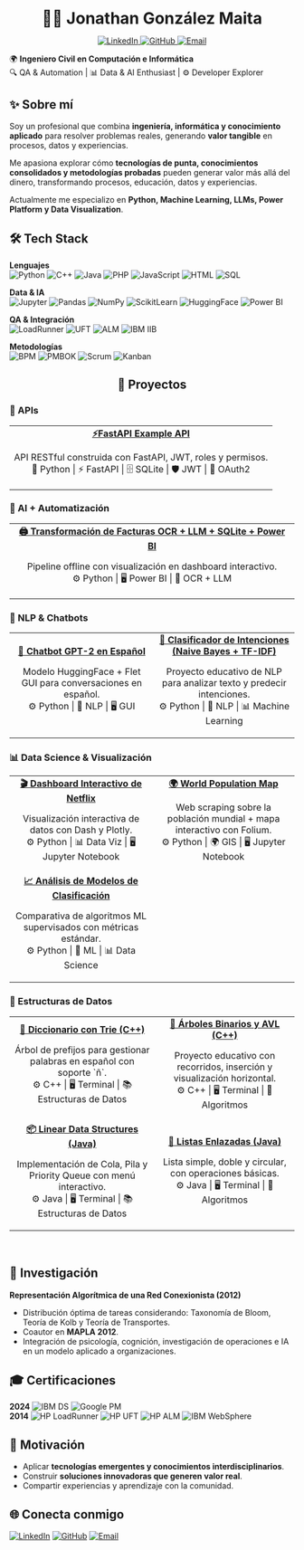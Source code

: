 <h1 align="center"  style="margin-bottom:0;">👨‍💻 Jonathan González Maita</h1>

<p align="center">
    <a href="https://linkedin.com/in/jonathan-gonzalez-maita-icci">
        <img src="https://img.shields.io/badge/LinkedIn-blue?style=flat" alt="LinkedIn"/>
    </a>
    <a href="https://github.com/jagonzalezmaita">
        <img src="https://img.shields.io/badge/GitHub-black?style=flat" alt="GitHub"/>
    </a>
    <a href="mailto:j.gonzalezmaita@gmail.com">
        <img src="https://img.shields.io/badge/j.gonzalezmaita@gmail.com-D14836?logo=gmail&logoColor=white" alt="Email"/>
    </a>
</p>

🌍 **Ingeniero Civil en Computación e Informática**  
🔍 QA & Automation | 📊 Data & AI Enthusiast | ⚙️ Developer Explorer  


## ✨ Sobre mí
Soy un profesional que combina **ingeniería, informática y conocimiento aplicado** para resolver problemas reales, generando **valor tangible** en procesos, datos y experiencias.  

Me apasiona explorar cómo **tecnologías de punta, conocimientos consolidados y metodologías probadas** pueden generar valor más allá del dinero, transformando procesos, educación, datos y experiencias. 

Actualmente me especializo en **Python, Machine Learning, LLMs, Power Platform y Data Visualization**.


## 🛠️ Tech Stack  
**Lenguajes**  
![Python](https://img.shields.io/badge/Python-3776AB?logo=python&logoColor=white) ![C++](https://img.shields.io/badge/C++-00599C?logo=c%2B%2B&logoColor=white) ![Java](https://img.shields.io/badge/Java-007396?logo=java&logoColor=white) ![PHP](https://img.shields.io/badge/PHP-777BB4?logo=php&logoColor=white) ![JavaScript](https://img.shields.io/badge/JS-F7DF1E?logo=javascript&logoColor=black) ![HTML](https://img.shields.io/badge/HTML-E34F26?logo=html5&logoColor=white) ![SQL](https://img.shields.io/badge/SQL-4479A1?logo=postgresql&logoColor=white)  

**Data & IA**  
![Jupyter](https://img.shields.io/badge/Jupyter-F37626?logo=jupyter&logoColor=white) ![Pandas](https://img.shields.io/badge/Pandas-150458?logo=pandas&logoColor=white) ![NumPy](https://img.shields.io/badge/NumPy-013243?logo=numpy&logoColor=white) ![ScikitLearn](https://img.shields.io/badge/ScikitLearn-F7931E?logo=scikitlearn&logoColor=white) ![HuggingFace](https://img.shields.io/badge/HuggingFace-FF9900?logo=huggingface&logoColor=white) ![Power BI](https://img.shields.io/badge/PowerBI-F2C811?logo=power-bi&logoColor=black)  

**QA & Integración**  
![LoadRunner](https://img.shields.io/badge/HP%2FMicroFocus-LoadRunner-0072C6) ![UFT](https://img.shields.io/badge/HP%2FMicroFocus-UFT-0072C6) ![ALM](https://img.shields.io/badge/HP%2FMicroFocus-ALM-0072C6) ![IBM IIB](https://img.shields.io/badge/IBM_IIB-054ADA)  

**Metodologías**  
![BPM](https://img.shields.io/badge/BPM-00457C) ![PMBOK](https://img.shields.io/badge/PMBOK-002855) ![Scrum](https://img.shields.io/badge/Scrum-6DB33F?logo=scrumalliance&logoColor=white) ![Kanban](https://img.shields.io/badge/Kanban-0052CC?logo=trello&logoColor=white)  


<h2 align="center">📂 Proyectos</h2>

<!-- 🧾 FastAPI Example API -->
<h3>🔌 APIs</h3>
<table>
  <tr>
    <td align="center">
      <a href="https://github.com/jagonzalezmaita/FastApi-example-api">
        <!--
        <img src="https://via.placeholder.com/120" width="120"/><br>
        -->
        <b>⚡FastAPI Example API</b>
      </a>
      <p>
        API RESTful construida con FastAPI, JWT, roles y permisos.<br>
        🐍 Python | ⚡ FastAPI | 🗄️ SQLite | 🛡️ JWT | 🔑 OAuth2
      </p>
    </td>
  </tr>
</table>

<!-- 🧾 AI + Automatización -->
<h3>🧾 AI + Automatización</h3>
<table>
  <tr>
    <td align="center">
      <a href="https://github.com/jagonzalezmaita/facturas-ocr-llm-powerbi">
        <!--
        <img src="https://via.placeholder.com/120" width="120"/><br>
        -->
        <b>🖨️ Transformación de Facturas OCR + LLM + SQLite + Power BI</b>
      </a>
      <p>Pipeline offline con visualización en dashboard interactivo.<br>⚙️ Python | 🖥️ Power BI | 🤖 OCR + LLM</p>
    </td>
  </tr>
</table>

<!-- 🤖 NLP & Chatbots -->
<h3>🤖 NLP & Chatbots</h3>
<table>
  <tr>
    <td align="center">
      <a href="https://github.com/jagonzalezmaita/chatbot-DL-gpt">
        <!--
        <img src="https://via.placeholder.com/120" width="120"/><br>
        -->
        <b>💬 Chatbot GPT-2 en Español</b>
      </a>
      <p>Modelo HuggingFace + Flet GUI para conversaciones en español.<br>⚙️ Python | 🤖 NLP | 🖥️ GUI</p>
    </td>
    <td align="center">
      <a href="https://github.com/jagonzalezmaita/chatbot-ML-classification-intentions">
        <!--
        <img src="https://via.placeholder.com/120" width="120"/><br>
        -->
        <b>🧠 Clasificador de Intenciones (Naive Bayes + TF-IDF)</b>
      </a>
      <p>Proyecto educativo de NLP para analizar texto y predecir intenciones.<br>⚙️ Python | 🤖 NLP | 📊 Machine Learning</p>
    </td>
  </tr>
</table>

<!-- 📊 Data Science & Visualización -->
<h3>📊 Data Science & Visualización</h3>
<table>
  <tr>
    <td align="center">
      <a href="https://github.com/jagonzalezmaita/netflix-data-dashboard">
        <!--
        <img src="https://via.placeholder.com/120" width="120"/><br>
        -->
        <b>🎬 Dashboard Interactivo de Netflix</b>
      </a>
      <p>Visualización interactiva de datos con Dash y Plotly.<br>⚙️ Python | 📊 Data Viz | 🖥️ Jupyter Notebook</p>
    </td>
    <td align="center">
      <a href="https://github.com/jagonzalezmaita/world-population">
        <!--
        <img src="https://via.placeholder.com/120" width="120"/><br>
        -->
        <b>🌍 World Population Map</b>
      </a>
      <p>Web scraping sobre la población mundial + mapa interactivo con Folium.<br>⚙️ Python | 🌍 GIS | 🖥️ Jupyter Notebook</p>
    </td>
  </tr>
  <tr>
    <td align="center">
      <a href="https://github.com/jagonzalezmaita/breast-cancer-wisconsin-ML">
        <!--
        <img src="https://via.placeholder.com/120" width="120"/><br>
        -->
        <b>📈 Análisis de Modelos de Clasificación</b>
      </a>
      <p>Comparativa de algoritmos ML supervisados con métricas estándar.<br>⚙️ Python | 🤖 ML | 📊 Data Science</p>
    </td>
  </tr>
</table>

<!-- 🔧 Estructuras de Datos -->
<h3>🔧 Estructuras de Datos</h3>
<table>
  <tr>
    <td align="center">
      <a href="https://github.com/jagonzalezmaita/Diccionario-Trie">
        <!--
        <img src="https://via.placeholder.com/120" width="120"/><br>
        -->
        <b>📖 Diccionario con Trie (C++)</b>
      </a>
      <p>Árbol de prefijos para gestionar palabras en español con soporte `ñ`.<br>⚙️ C++ | 🖥️ Terminal | 📚 Estructuras de Datos</p>
    </td>
    <td align="center">
      <a href="https://github.com/jagonzalezmaita/trees-CPP">
        <!--
        <img src="https://via.placeholder.com/120" width="120"/><br>
        -->
        <b>🌳 Árboles Binarios y AVL (C++)</b>
      </a>
      <p>Proyecto educativo con recorridos, inserción y visualización horizontal.<br>⚙️ C++ | 🖥️ Terminal | 🌳 Algoritmos</p>
    </td>
  </tr>
  <tr>
    <td align="center">
      <a href="https://github.com/jagonzalezmaita/Linear-Data-Structures-Java">
        <!--
        <img src="https://via.placeholder.com/120" width="120"/><br>
        -->
        <b>📦 Linear Data Structures (Java)</b>
      </a>
      <p>Implementación de Cola, Pila y Priority Queue con menú interactivo.<br>⚙️ Java | 🖥️ Terminal | 📚 Estructuras de Datos</p>
    </td>
    <td align="center">
      <a href="https://github.com/jagonzalezmaita/Linked-List">
        <!--
        <img src="https://via.placeholder.com/120" width="120"/><br>
        -->
        <b>🔗 Listas Enlazadas (Java)</b>
      </a>
      <p>Lista simple, doble y circular, con operaciones básicas.<br>⚙️ Java | 🖥️ Terminal | 🔗 Algoritmos</p>
    </td>
  </tr>
</table>
<br />

## 🔬 Investigación
**Representación Algorítmica de una Red Conexionista (2012)**  
- Distribución óptima de tareas considerando: Taxonomía de Bloom, Teoría de Kolb y Teoría de Transportes.  
- Coautor en **MAPLA 2012**.  
- Integración de psicología, cognición, investigación de operaciones e IA en un modelo aplicado a organizaciones.  


## 🎓 Certificaciones
**2024**
![IBM DS](https://img.shields.io/badge/IBM_Data_Science-00AEEF?logo=ibm&logoColor=white) ![Google PM](https://img.shields.io/badge/Google_Project_Management-4285F4?logo=google&logoColor=white)  
**2014**
![HP LoadRunner](https://img.shields.io/badge/HP%2FMicroFocus-LoadRunner-0072C6) ![HP UFT](https://img.shields.io/badge/HP%2FMicroFocus-UFT-0072C6) ![HP ALM](https://img.shields.io/badge/HP%2FMicroFocus-ALM-0072C6) ![IBM WebSphere](https://img.shields.io/badge/IBM-WebSphere_App_Server-054ADA)


## 🚀 Motivación
- Aplicar **tecnologías emergentes y conocimientos interdisciplinarios**.  
- Construir **soluciones innovadoras que generen valor real**.  
- Compartir experiencias y aprendizaje con la comunidad.


## 🌐 Conecta conmigo
[![LinkedIn](https://img.shields.io/badge/LinkedIn-blue?logo=linkedin)](https://linkedin.com/in/jonathan-gonzalez-maita-icci)  [![GitHub](https://img.shields.io/badge/GitHub-black?logo=github)](https://github.com/jagonzalezmaita) [![Email](https://img.shields.io/badge/j%2Egonzalezmaita%40gmail%2Ecom-D14836?logo=gmail&logoColor=white)](mailto:j.gonzalezmaita@gmail.com)
